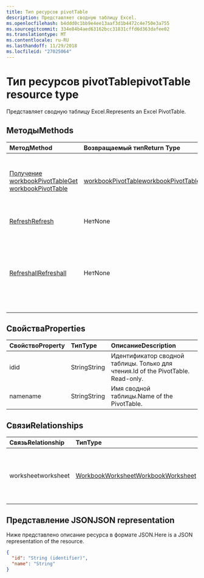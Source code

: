 ```yaml
---
title: Тип ресурсов pivotTable
description: Представляет сводную таблицу Excel.
ms.openlocfilehash: b4ddd0c1bb9e4ee13aaf3d1b4472c4e750e3a755
ms.sourcegitcommit: 334e84b4aed63162bcc31831cffd6d363dafee02
ms.translationtype: MT
ms.contentlocale: ru-RU
ms.lasthandoff: 11/29/2018
ms.locfileid: "27025064"
---
```

# <a name="pivottable-resource-type"></a><span data-ttu-id="677d5-103">Тип ресурсов pivotTable</span><span class="sxs-lookup"><span data-stu-id="677d5-103">pivotTable resource type</span></span>

<span data-ttu-id="677d5-104">Представляет сводную таблицу Excel.</span><span class="sxs-lookup"><span data-stu-id="677d5-104">Represents an Excel PivotTable.</span></span>

## <a name="methods"></a><span data-ttu-id="677d5-105">Методы</span><span class="sxs-lookup"><span data-stu-id="677d5-105">Methods</span></span>

| <span data-ttu-id="677d5-106">Метод</span><span class="sxs-lookup"><span data-stu-id="677d5-106">Method</span></span>           | <span data-ttu-id="677d5-107">Возвращаемый тип</span><span class="sxs-lookup"><span data-stu-id="677d5-107">Return Type</span></span>    |<span data-ttu-id="677d5-108">Описание</span><span class="sxs-lookup"><span data-stu-id="677d5-108">Description</span></span>|
|:---------------|:--------|:----------|
|[<span data-ttu-id="677d5-109">Получение workbookPivotTable</span><span class="sxs-lookup"><span data-stu-id="677d5-109">Get workbookPivotTable</span></span>](../api/workbookpivottable-get.md) | [<span data-ttu-id="677d5-110">workbookPivotTable</span><span class="sxs-lookup"><span data-stu-id="677d5-110">workbookPivotTable</span></span>](workbookpivottable.md) |<span data-ttu-id="677d5-111">Чтение свойств и связей объекта workbookPivotTable.</span><span class="sxs-lookup"><span data-stu-id="677d5-111">Read properties and relationships of workbookPivotTable object.</span></span>|
|[<span data-ttu-id="677d5-112">Refresh</span><span class="sxs-lookup"><span data-stu-id="677d5-112">Refresh</span></span>](../api/workbookpivottable-refresh.md)|<span data-ttu-id="677d5-113">Нет</span><span class="sxs-lookup"><span data-stu-id="677d5-113">None</span></span>|<span data-ttu-id="677d5-114">Обновляет сводную таблицу.</span><span class="sxs-lookup"><span data-stu-id="677d5-114">Refreshes the PivotTable.</span></span> |
|[<span data-ttu-id="677d5-115">Refreshall</span><span class="sxs-lookup"><span data-stu-id="677d5-115">Refreshall</span></span>](../api/workbookpivottable-refreshall.md)|<span data-ttu-id="677d5-116">Нет</span><span class="sxs-lookup"><span data-stu-id="677d5-116">None</span></span>|<span data-ttu-id="677d5-p101">Обновляет все таблицы на заданном листе. Обратите внимание, что это действие доступно только в коллекции сводных таблиц.</span><span class="sxs-lookup"><span data-stu-id="677d5-p101">Refresh all tables within given worksheet. Note that this action is available only on the pivot table collection.</span></span>|

## <a name="properties"></a><span data-ttu-id="677d5-119">Свойства</span><span class="sxs-lookup"><span data-stu-id="677d5-119">Properties</span></span>
| <span data-ttu-id="677d5-120">Свойство</span><span class="sxs-lookup"><span data-stu-id="677d5-120">Property</span></span>     | <span data-ttu-id="677d5-121">Тип</span><span class="sxs-lookup"><span data-stu-id="677d5-121">Type</span></span>   |<span data-ttu-id="677d5-122">Описание</span><span class="sxs-lookup"><span data-stu-id="677d5-122">Description</span></span>|
|:---------------|:--------|:----------|
|<span data-ttu-id="677d5-123">id</span><span class="sxs-lookup"><span data-stu-id="677d5-123">id</span></span>|<span data-ttu-id="677d5-124">String</span><span class="sxs-lookup"><span data-stu-id="677d5-124">String</span></span>| <span data-ttu-id="677d5-p102">Идентификатор сводной таблицы.   Только для чтения.</span><span class="sxs-lookup"><span data-stu-id="677d5-p102">Id of the PivotTable.   Read-only.</span></span>|
|<span data-ttu-id="677d5-127">name</span><span class="sxs-lookup"><span data-stu-id="677d5-127">name</span></span>|<span data-ttu-id="677d5-128">String</span><span class="sxs-lookup"><span data-stu-id="677d5-128">String</span></span>|<span data-ttu-id="677d5-129">Имя сводной таблицы.</span><span class="sxs-lookup"><span data-stu-id="677d5-129">Name of the PivotTable.</span></span>    |

## <a name="relationships"></a><span data-ttu-id="677d5-130">Связи</span><span class="sxs-lookup"><span data-stu-id="677d5-130">Relationships</span></span>
| <span data-ttu-id="677d5-131">Связь</span><span class="sxs-lookup"><span data-stu-id="677d5-131">Relationship</span></span> | <span data-ttu-id="677d5-132">Тип</span><span class="sxs-lookup"><span data-stu-id="677d5-132">Type</span></span>   |<span data-ttu-id="677d5-133">Описание</span><span class="sxs-lookup"><span data-stu-id="677d5-133">Description</span></span>|
|:---------------|:--------|:----------|
|<span data-ttu-id="677d5-134">worksheet</span><span class="sxs-lookup"><span data-stu-id="677d5-134">worksheet</span></span>|[<span data-ttu-id="677d5-135">WorkbookWorksheet</span><span class="sxs-lookup"><span data-stu-id="677d5-135">WorkbookWorksheet</span></span>](worksheet.md)| <span data-ttu-id="677d5-p103">Лист, содержащий текущую сводную таблицу. Только для чтения.</span><span class="sxs-lookup"><span data-stu-id="677d5-p103">The worksheet containing the current PivotTable. Read-only.</span></span>   |

## <a name="json-representation"></a><span data-ttu-id="677d5-138">Представление JSON</span><span class="sxs-lookup"><span data-stu-id="677d5-138">JSON representation</span></span>
<span data-ttu-id="677d5-139">Ниже представлено описание ресурса в формате JSON.</span><span class="sxs-lookup"><span data-stu-id="677d5-139">Here is a JSON representation of the resource.</span></span>

<!-- {
  "blockType": "resource",
  "baseType": "microsoft.graph.entity",
  "optionalProperties": [

  ],
  "@odata.type": "microsoft.graph.workbookPivotTable"
}-->

```json
{
  "id": "String (identifier)",
  "name": "String"
}

```
